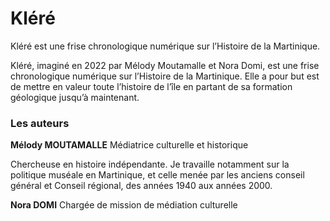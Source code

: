 # Kléré

Kléré est une frise chronologique numérique sur l’Histoire de la Martinique.

Kléré, imaginé en 2022 par Mélody Moutamalle et Nora Domi, est une frise chronologique numérique sur l’Histoire de la Martinique. Elle a pour but est de mettre en valeur toute l’histoire de l’île en partant de sa formation géologique jusqu’à maintenant.

### Les auteurs

**Mélody MOUTAMALLE**
Médiatrice culturelle et historique

Chercheuse en histoire indépendante. Je travaille notamment sur la politique muséale en Martinique, et celle menée par les anciens conseil général et Conseil régional, des années 1940 aux années 2000.

**Nora DOMI**
Chargée de mission de médiation culturelle
